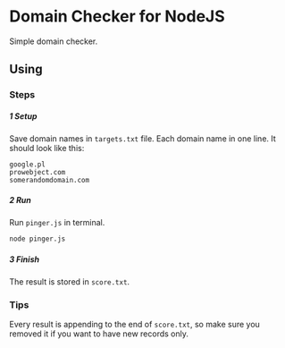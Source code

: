 # Domain Checker for NodeJS
Simple domain checker.
## Using
### Steps
##### 1 Setup
Save domain names in `targets.txt` file. Each domain name in one line.
It should look like this:
```text
google.pl
prowebject.com
somerandomdomain.com
```
##### 2 Run
Run `pinger.js` in terminal.
```bash
node pinger.js
```
##### 3 Finish
The result is stored in `score.txt`.

### Tips
Every result is appending to the end of `score.txt`, so make sure you removed it if you want to have new records only.
